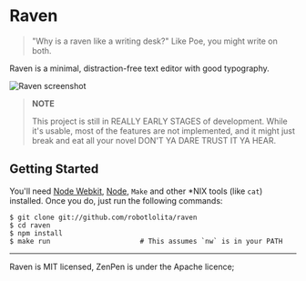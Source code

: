 Raven
=====

> "Why is a raven like a writing desk?"
> Like Poe, you might write on both.

Raven is a minimal, distraction-free text editor with good typography.

![Raven screenshot](https://raw.githubusercontent.com/robotlolita/raven/master/screenshot.png)

> **NOTE**
>
> This project is still in REALLY EARLY STAGES of development. While it's
> usable, most of the features are not implemented, and it might just break and
> eat all your novel DON'T YA DARE TRUST IT YA HEAR.


## Getting Started

You'll need [Node Webkit][], [Node][], `Make` and other *NIX tools (like `cat`)
installed. Once you do, just run the following commands:

```shell
$ git clone git://github.com/robotlolita/raven
$ cd raven
$ npm install
$ make run                      # This assumes `nw` is in your PATH
```

[Node Webkit]: https://github.com/rogerwang/node-webkit
[Node]: http://nodejs.org/



- - -
Raven is MIT licensed, ZenPen is under the Apache licence;

